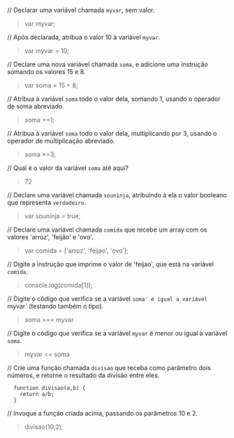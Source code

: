 // Declarar uma variável chamada `myvar`, sem valor.
 > var myvar;

// Após declarada, atribua o valor 10 à variável `myvar`.
 > var myvar = 10;

// Declare uma nova variável chamada `soma`, e adicione uma instrução somando os valores 15 e 8.
  > var soma = 15 + 8;

// Atribua à variável `soma` todo o valor dela, somando 1, usando o operador de soma abreviado.
 >  soma +=1;

// Atribua à variável `soma` todo o valor dela, multiplicando por 3, usando o operador de multiplicação abreviado.
 >  soma *=3;

// Qual é o valor da variável `soma` até aqui?
> 72

// Declare uma variável chamada `souninja`, atribuindo à ela o valor booleano que representa `verdadeiro`.
> var souninja = true;

// Declare uma variável chamada `comida` que recebe um array com os valores 'arroz', 'feijão' e 'ovo'.
> var comida = ['arroz', 'feijao', 'ovo'];

// Digite a instrução que imprime o valor de 'feijao', que está na variável `comida`.
> console.log(comida[1]);

// Digite o código que verifica se a variável `soma' é igual a variável `myvar` (testando também o tipo).
> soma === myvar

// Digite o código que verifica se a variável `myvar` é menor ou igual à variável `soma`.
> myvar <= soma

// Crie uma função chamada `divisao` que receba como parâmetro dois números, e retorne o resultado da divisão entre eles.
```
  function divisao(a,b) {
    return a/b;
  }
```

// Invoque a função criada acima, passando os parâmetros 10 e 2.
> divisao(10,2);
